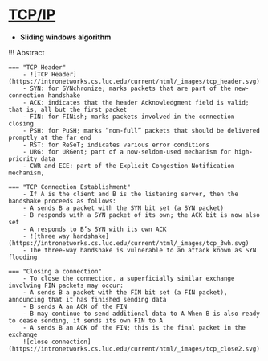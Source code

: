 # [TCP/IP](https://intronetworks.cs.luc.edu/current/html/tcpA.html)

- **Sliding windows algorithm** 

!!! Abstract
    
    === "TCP Header"
        - ![TCP Header](https://intronetworks.cs.luc.edu/current/html/_images/tcp_header.svg)
        - SYN: for SYNchronize; marks packets that are part of the new-connection handshake
        - ACK: indicates that the header Acknowledgment field is valid; that is, all but the first packet
        - FIN: for FINish; marks packets involved in the connection closing
        - PSH: for PuSH; marks “non-full” packets that should be delivered promptly at the far end
        - RST: for ReSeT; indicates various error conditions
        - URG: for URGent; part of a now-seldom-used mechanism for high-priority data
        - CWR and ECE: part of the Explicit Congestion Notification mechanism,

    === "TCP Connection Establishment"
        - If A is the client and B is the listening server, then the handshake proceeds as follows:
        - A sends B a packet with the SYN bit set (a SYN packet)
        - B responds with a SYN packet of its own; the ACK bit is now also set
        - A responds to B’s SYN with its own ACK
        - ![three way handshake](https://intronetworks.cs.luc.edu/current/html/_images/tcp_3wh.svg)
        - The three-way handshake is vulnerable to an attack known as SYN flooding

    === "Closing a connection"
        - To close the connection, a superficially similar exchange involving FIN packets may occur:
        - A sends B a packet with the FIN bit set (a FIN packet), announcing that it has finished sending data
        - B sends A an ACK of the FIN
        - B may continue to send additional data to A When B is also ready to cease sending, it sends its own FIN to A
        - A sends B an ACK of the FIN; this is the final packet in the exchange
        ![close connection](https://intronetworks.cs.luc.edu/current/html/_images/tcp_close2.svg)
      